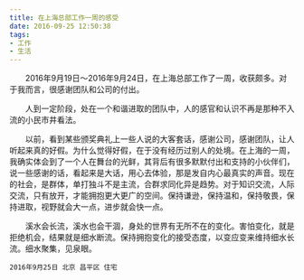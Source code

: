 ```yaml
---
title: 在上海总部工作一周的感受
date: 2016-09-25 12:50:38
tags:
- 工作
- 生活
---
```

　　2016年9月19日～2016年9月24日，在上海总部工作了一周，收获颇多。对于我而言，很感谢团队和公司的付出。

　　人到一定阶段，处在一个和谐进取的团队中，人的感官和认识不再是那种不入流的小民市井看法。

　　以前，看到某些颁奖典礼上一些人说的大客套话，感谢公司，感谢团队，让人听起来真的好假。为什么觉得好假，在于没有经历过别人的处境。在上海的一周，我确实体会到了一个人在舞台的光鲜，其背后有很多默默付出和支持的小伙伴们，说一些感谢的话，看起来是大话，用心去体验，那是发自内心最真实的声音。现在的社会，是群体，单打独斗不是主流，合群求同化异是趋势。对于知识交流，人际交流，只有放开，才能拥抱更大更广的空间。保持谦逊，保持温和，保持敬畏，保持进取，视野就会大一点，进步就会快一点。

<!-- more -->
　　溪水会长流，溪水也会干涸，身处的世界有无所不在的变化。害怕变化，就是拒绝机会，结果就是细水断流。保持拥抱变化的接受态度，以变应变来维持细水长流。细水聚集，见泉眼。

`2016年9月25日 北京 昌平区 住宅`




